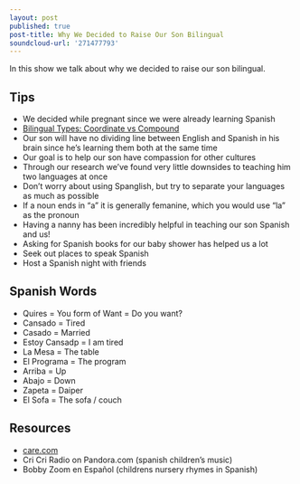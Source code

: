 ```yaml
---
layout: post
published: true
post-title: Why We Decided to Raise Our Son Bilingual
soundcloud-url: '271477793'
---
```


In this show we talk about why we decided to raise our son bilingual.

## Tips

- We decided while pregnant since we were already learning Spanish
- [Bilingual Types: Coordinate vs Compound](https://www.onehourtranslation.com/translation/blog/being-bilingual-types-bilingualism)
- Our son will have no dividing line between English and Spanish in his brain since he’s learning them both at the same time
- Our goal is to help our son have compassion for other cultures
- Through our research we’ve found very little downsides to teaching him two languages at once
- Don’t worry about using Spanglish, but try to separate your languages as much as possible
- If a noun ends in “a” it is generally femanine, which you would use “la” as the pronoun
- Having a nanny has been incredibly helpful in teaching our son Spanish and us!
- Asking for Spanish books for our baby shower has helped us a lot
- Seek out places to speak Spanish
- Host a Spanish night with friends

## Spanish Words

- Quires = You form of Want = Do you want?
- Cansado = Tired
- Casado = Married
- Estoy Cansadp = I am tired
- La Mesa = The table
- El Programa = The program
- Arriba = Up
- Abajo = Down
- Zapeta = Daiper
- El Sofa = The sofa / couch

## Resources

- [care.com](care.com)
- Cri Cri Radio on Pandora.com (spanish children’s music)
- Bobby Zoom en Español (childrens nursery rhymes in Spanish)
